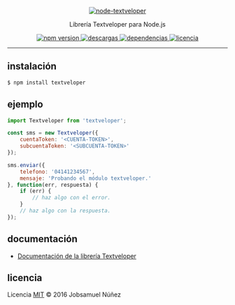 <p align="center">
	<a href="http://textveloper.com/">
		<img alt="node-textveloper" src="http://i.imgur.com/c2hVKj8.png" width="auto">
	</a>
</p>
<p align="center">
    Librería Textveloper para Node.js
</p>
<p align="center">
    <a href="https://www.npmjs.com/package/textveloper">
        <img src="https://img.shields.io/npm/v/textveloper.svg?style=flat-square" alt="npm version">
    </a>
    <a href="https://www.npmjs.com/package/textveloper">
        <img alt="descargas" src="https://img.shields.io/npm/dt/textveloper.svg?style=flat-square">
    </a>
    <a href="https://www.npmjs.com/package/textveloper">
        <img alt="dependencias" src="https://david-dm.org/jobsamuel/node-textveloper.svg?style=flat-square">
    </a>
    <a href="https://www.npmjs.com/package/textveloper">
        <img alt="licencia" src="https://img.shields.io/npm/l/textveloper.svg?style=flat-square">
    </a>
</p>

----

## instalación

```bash
$ npm install textveloper
```

## ejemplo

```js
import Textveloper from 'textveloper';

const sms = new Textveloper({
    cuentaToken: '<CUENTA-TOKEN>',
    subcuentaToken: '<SUBCUENTA-TOKEN>'
});

sms.enviar({
    telefono: '04141234567', 
    mensaje: 'Probando el módulo textveloper.' 
}, function(err, respuesta) {
    if (err) {
        // haz algo con el error.
    }
    // haz algo con la respuesta.
});
```

## documentación

* [Documentación de la librería Textveloper](DOCUMENTACION.md)

## licencia

Licencia [MIT](http://opensource.org/licenses/MIT) :copyright: 2016 Jobsamuel Núñez